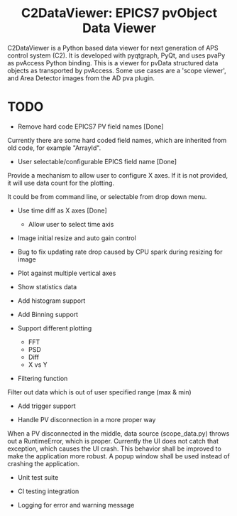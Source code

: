 
<p align="center">
  <h1 align="center">C2DataViewer: EPICS7 pvObject Data Viewer</h1>
</p>

C2DataViewer is a Python based data viewer for next generation of APS control system (C2).
It is developed with pyqtgraph, PyQt, and uses pvaPy as pvAccess Python binding.
This is a viewer for pvData structured data objects as transported by pvAccess. Some use cases are a 'scope viewer',
and Area Detector images from the AD pva plugin.



# TODO
* Remove hard code EPICS7 PV field names [Done]

Currently there are some hard coded field names, which are inherited from old code, for example "ArrayId".

* User selectable/configurable EPICS field name [Done]

Provide a mechanism to allow user to configure X axes. If it is not provided, it will use data count for the plotting.

It could be from command line, or selectable from drop down menu.

* Use time diff as X axes [Done]
    * Allow user to select time axis

* Image initial resize and auto gain control

* Bug to fix updating rate drop caused by CPU spark during resizing for image

* Plot against multiple vertical axes

* Show statistics data

* Add histogram support

* Add Binning support

* Support different plotting
    * FFT
    * PSD
    * Diff
    * X vs Y

* Filtering function

Filter out data which is out of user specified range (max & min)

* Add trigger support

* Handle PV disconnection in a more proper way

When a PV disconnected in the middle, data source (scope_data.py) throws out a RuntimeError, which is proper.
Currently the UI does not catch that exception, which causes the UI crash.
This behavior shall be improved to make the application more robust.
A popup window shall be used instead of crashing the application. 

* Unit test suite

* CI testing integration

* Logging for error and warning message
